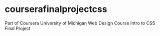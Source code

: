 # courserafinalprojectcss
Part of Coursera University of Michigan Web Design Course
Intro to CSS Final Project

